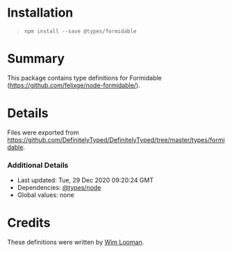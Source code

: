 # Installation
> `npm install --save @types/formidable`

# Summary
This package contains type definitions for Formidable (https://github.com/felixge/node-formidable/).

# Details
Files were exported from https://github.com/DefinitelyTyped/DefinitelyTyped/tree/master/types/formidable.

### Additional Details
 * Last updated: Tue, 29 Dec 2020 09:20:24 GMT
 * Dependencies: [@types/node](https://npmjs.com/package/@types/node)
 * Global values: none

# Credits
These definitions were written by [Wim Looman](https://github.com/Nemo157).
